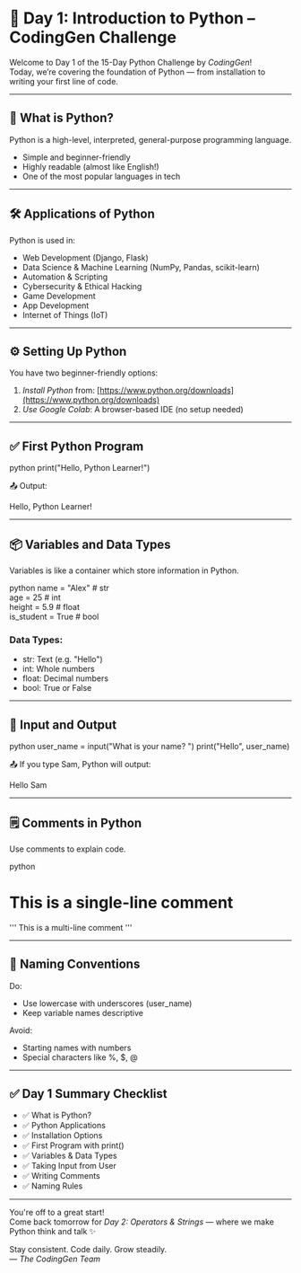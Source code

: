 # 📘 Day 1: Introduction to Python – CodingGen Challenge

Welcome to Day 1 of the 15-Day Python Challenge by *CodingGen*!  
Today, we’re covering the foundation of Python — from installation to writing your first line of code.

---

## 🐍 What is Python?

Python is a high-level, interpreted, general-purpose programming language.

- Simple and beginner-friendly  
- Highly readable (almost like English!)  
- One of the most popular languages in tech  

---

## 🛠 Applications of Python

Python is used in:

- Web Development (Django, Flask)  
- Data Science & Machine Learning (NumPy, Pandas, scikit-learn)  
- Automation & Scripting  
- Cybersecurity & Ethical Hacking  
- Game Development  
- App Development  
- Internet of Things (IoT)  

---

## ⚙ Setting Up Python

You have two beginner-friendly options:

1. *Install Python* from: [https://www.python.org/downloads](https://www.python.org/downloads)  
2. *Use Google Colab*: A browser-based IDE (no setup needed)

---

## ✅ First Python Program

python
print("Hello, Python Learner!")


📤 Output:  

Hello, Python Learner!


---

## 📦 Variables and Data Types

Variables is like a container which store information in Python.

python
name = "Alex"       # str  
age = 25            # int  
height = 5.9        # float  
is_student = True   # bool


### Data Types:
- str: Text (e.g. "Hello")  
- int: Whole numbers  
- float: Decimal numbers  
- bool: True or False  

---

## 🎤 Input and Output

python
user_name = input("What is your name? ")
print("Hello", user_name)


📤 If you type Sam, Python will output:  

Hello Sam


---

## 🗒 Comments in Python

Use comments to explain code.

python
# This is a single-line comment

'''
This is a
multi-line comment
'''


---

## 🧠 Naming Conventions

Do:
- Use lowercase with underscores (user_name)  
- Keep variable names descriptive  

Avoid:
- Starting names with numbers  
- Special characters like %, $, @  

---

## ✅ Day 1 Summary Checklist

- ✅ What is Python?  
- ✅ Python Applications  
- ✅ Installation Options  
- ✅ First Program with print()  
- ✅ Variables & Data Types  
- ✅ Taking Input from User  
- ✅ Writing Comments  
- ✅ Naming Rules  

---

You're off to a great start!  
Come back tomorrow for *Day 2: Operators & Strings* — where we make Python think and talk ✨

Stay consistent. Code daily. Grow steadily.  
— *The CodingGen Team*

